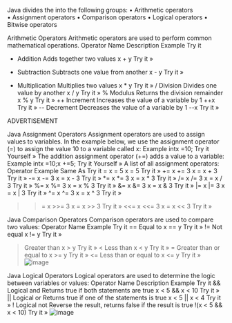 Java divides the   into the following groups:
	• Arithmetic operators<br>
	• Assignment operators
	• Comparison operators
	• Logical operators
	• Bitwise operators

Arithmetic Operators
Arithmetic operators are used to perform common mathematical operations.
Operator	Name	Description	Example	Try it
+	Addition	Adds together two values	x + y	Try it »
-	Subtraction	Subtracts one value from another	x - y	Try it »
*	Multiplication	Multiplies two values	x * y	Try it »
/	Division	Divides one value by another	x / y	Try it »
%	Modulus	Returns the division remainder	x % y	Try it »
++	Increment	Increases the value of a variable by 1	++x	Try it »
-- 	Decrement	Decreases the value of a variable by 1	--x	Try it »

ADVERTISEMENT

Java Assignment Operators
Assignment operators are used to assign values to variables.
In the example below, we use the assignment operator (=) to assign the value 10 to a variable called x:
Example
intx =10;
Try it Yourself »
The addition assignment operator (+=) adds a value to a variable:
Example
intx =10;x +=5;
Try it Yourself »
A list of all assignment operators:
Operator	Example	Same As	Try it
=	x = 5	x = 5	Try it »
+=	x += 3	x = x + 3	Try it »
-=	x -= 3	x = x - 3	Try it »
*=	x *= 3	x = x * 3	Try it »
/=	x /= 3	x = x / 3	Try it »
%=	x %= 3	x = x % 3	Try it »
&=	x &= 3	x = x & 3	Try it »
|=	x |= 3	x = x | 3	Try it »
^=	x ^= 3	x = x ^ 3	Try it »
>>=	x >>= 3	x = x >> 3	Try it »
<<=	x <<= 3	x = x << 3	Try it »

Java Comparison Operators
Comparison operators are used to compare two values:
Operator	Name	Example	Try it
==	Equal to	x == y	Try it »
!=	Not equal	x != y	Try it »
>	Greater than	x > y	Try it »
<	Less than	x < y	Try it »
>=	Greater than or equal to	x >= y	Try it »
<=	Less than or equal to	x <= y	Try it »
![image](https://github.com/monukumar98/Crux-NP-JUN23/assets/47425081/d12be17e-004d-413e-9bcf-f44fdfe9e71e)


Java Logical Operators
Logical operators are used to determine the logic between variables or values:
Operator	Name	Description	Example	Try it
&& 	Logical and	Returns true if both statements are true	x < 5 &&  x < 10	Try it »
|| 	Logical or	Returns true if one of the statements is true	x < 5 || x < 4	Try it »
!	Logical not	Reverse the result, returns false if the result is true	!(x < 5 && x < 10)	Try it »
![image](https://github.com/monukumar98/Crux-NP-JUN23/assets/47425081/2b26b105-12a6-44d9-8fff-28926d152051)
